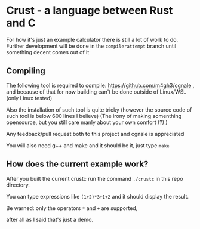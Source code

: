 # Crust - a language between Rust and C
For how it's just an example calculator there is still a lot of work to do. Further development will be done in the `compilerattempt` branch until 
something decent comes out of it

## Compiling
The following tool is required to compile: https://github.com/m4gh3/cgnale , and because of that for now building can't be done outside of Linux/WSL (only Linux tested)

Also the installation of such tool is quite tricky (however the source code of such tool is below 600 lines I believe)
(The irony of making somenthing opensource, but you still care manly about your own comfort (?) )

Any feedback/pull request both to this project and cgnale is appreciated

You will also need g++ and make and it should be it, just type `make`

## How does the current example work?

After you built the current crustc run the command `./crustc` in this repo directory.

You can type expressions like `(1+2)*3+1+2` and it should display the result.

Be warned: only the operators `*` and `+` are supported,

after all as I said that's just a demo.
